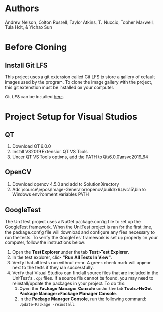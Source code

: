 # Authors
 Andrew Nelson, Colton Russell, Taylor Atkins, TJ Nuccio, Topher Maxwell, Tula Holt, & Yichao Sun

# Before Cloning

## Install Git LFS
 
This project uses a git extension called Git LFS to store a gallery of default images used by the program. To clone the image gallery with the project, this git extenstion must be installed on your computer.

Git LFS can be installed [here](https://git-lfs.github.com/).


# Project Setup for Visual Studios

## QT

1. Download QT 6.0.0
2. Install VS2019 Extension QT VS Tools 
3. Under QT VS Tools options, add the PATH to Qt\6.0.0\msvc2019_64

## OpenCV

1. Download opencv 4.5.0 and add to SolutionDirectory
2. Add \source\repos\Image-Generator\opencv\build\x64\vc15\bin to Windows environment variables PATH

## GoogleTest

The UnitTest project uses a NuGet package.config file to set up the GoogleTest framework. When the UnitTest project is ran for the first time, the package.config file will download and configure any files necessary to run the tests. To verify the GoogleTest framework is set up properly on your computer, follow the instructions below:

1. Open the **Test Explorer** under the tab **Test>Test Explorer**.
2. In the test explorer, click **"Run All Tests In View"**.
3. Verify that all tests run without error. A green check mark will appear next to the tests if they ran successfully.
4. Verify that Visual Studios can find all source files that are included in the UnitTest's `.cpp` files. If a source file cannot be found, you may need to reinstall/update the packages in your project. To do this:
    1. Open the **Package Manager Console** under the tab **Tools>NuGet Package Manager>Package Manager Console**.
    2. In the **Package Manager Console**, run the following command: `Update-Package -reinstall`. 

